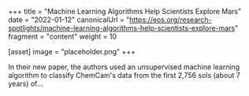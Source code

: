 +++
title = "Machine Learning Algorithms Help Scientists Explore Mars"
date = "2022-01-12"
canonicalUrl = "https://eos.org/research-spotlights/machine-learning-algorithms-help-scientists-explore-mars"
fragment = "content"
weight = 10

[asset]
    image = "placeholder.png"
+++

In their new paper, the authors used an unsupervised machine learning 
algorithm to classify ChemCam's data from the first 2,756 sols (about 7 
years) of...
